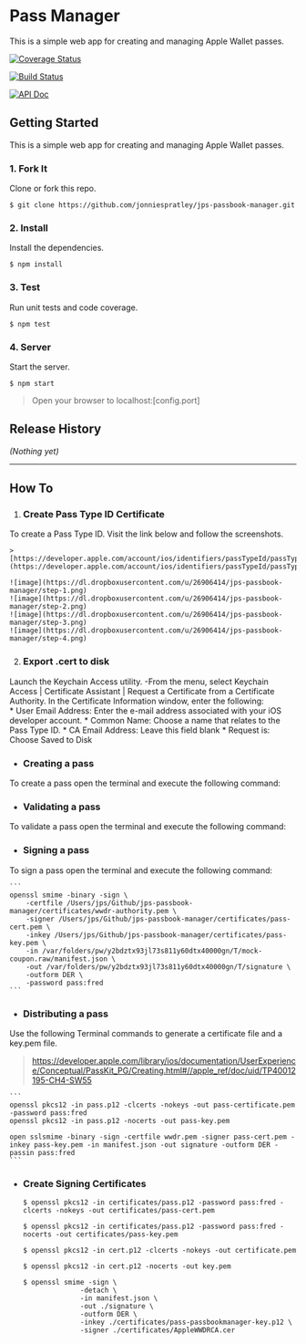 # Pass Manager
This is a simple web app for creating and managing Apple Wallet passes.

[![Coverage Status](https://coveralls.io/repos/jonniespratley/jps-passbook-manager/badge.svg?branch=develop&service=github)](https://coveralls.io/github/jonniespratley/jps-passbook-manager?branch=develop)

[![Build Status](https://travis-ci.org/jonniespratley/jps-passbook-manager.svg?branch=develop)](https://travis-ci.org/jonniespratley/jps-passbook-manager)

[![API Doc](https://doclets.io/jonniespratley/jps-passbook-manager/develop.svg)](https://doclets.io/jonniespratley/jps-passbook-manager/develop)

## Getting Started
This is a simple web app for creating and managing Apple Wallet passes.

### 1. Fork It
Clone or fork this repo.

```
$ git clone https://github.com/jonniespratley/jps-passbook-manager.git
```

### 2. Install
Install the dependencies.

```
$ npm install
```

### 3. Test
Run unit tests and code coverage.

```
$ npm test
```

### 4. Server
Start the server.

```
$ npm start
```

> Open your browser to localhost:[config.port]


## Release History
_(Nothing yet)_



























---

## How To

1. ### Create Pass Type ID Certificate
To create a Pass Type ID. Visit the link below and follow the screenshots.

    > [https://developer.apple.com/account/ios/identifiers/passTypeId/passTypeIdList.action](https://developer.apple.com/account/ios/identifiers/passTypeId/passTypeIdList.action)

    ![image](https://dl.dropboxusercontent.com/u/26906414/jps-passbook-manager/step-1.png)
    ![image](https://dl.dropboxusercontent.com/u/26906414/jps-passbook-manager/step-2.png)
    ![image](https://dl.dropboxusercontent.com/u/26906414/jps-passbook-manager/step-3.png)
    ![image](https://dl.dropboxusercontent.com/u/26906414/jps-passbook-manager/step-4.png)

2. ### Export .cert to disk
Launch the Keychain Access utility. -From the menu, select Keychain Access | Certificate Assistant | Request a Certificate from a Certificate Authority.
In the Certificate Information window, enter the following:    
    * User Email Address: Enter the e-mail address associated with your iOS developer account.
    * Common Name: Choose a name that relates to the Pass Type ID.
    * CA Email Address: Leave this field blank
    * Request is: Choose Saved to Disk

* ### Creating a pass
To create a pass open the terminal and execute the following command:

* ### Validating a pass
To validate a pass open the terminal and execute the following command:

* ### Signing a pass
To sign a pass open the terminal and execute the following command:

    ```
    openssl smime -binary -sign \
    	-certfile /Users/jps/Github/jps-passbook-manager/certificates/wwdr-authority.pem \
    	-signer /Users/jps/Github/jps-passbook-manager/certificates/pass-cert.pem \
    	-inkey /Users/jps/Github/jps-passbook-manager/certificates/pass-key.pem \
    	-in /var/folders/pw/y2bdztx93jl73s811y60dtx40000gn/T/mock-coupon.raw/manifest.json \
    	-out /var/folders/pw/y2bdztx93jl73s811y60dtx40000gn/T/signature \
    	-outform DER \
    	-password pass:fred
    ```

* ### Distributing a pass
Use the following Terminal commands to generate a certificate file and a key.pem file.

> https://developer.apple.com/library/ios/documentation/UserExperience/Conceptual/PassKit_PG/Creating.html#//apple_ref/doc/uid/TP40012195-CH4-SW55

    ```
    openssl pkcs12 -in pass.p12 -clcerts -nokeys -out pass-certificate.pem -password pass:fred
    openssl pkcs12 -in pass.p12 -nocerts -out pass-key.pem

    open sslsmime -binary -sign -certfile wwdr.pem -signer pass-cert.pem -inkey pass-key.pem -in manifest.json -out signature -outform DER -passin pass:fred
    ```

* ### Create Signing Certificates

    ```
    $ openssl pkcs12 -in certificates/pass.p12 -password pass:fred -clcerts -nokeys -out certificates/pass-cert.pem
    ```

    ```
    $ openssl pkcs12 -in certificates/pass.p12 -password pass:fred -nocerts -out certificates/pass-key.pem
    ```

    ```
    $ openssl pkcs12 -in cert.p12 -clcerts -nokeys -out certificate.pem

    $ openssl pkcs12 -in cert.p12 -nocerts -out key.pem

    $ openssl smime -sign \
                  -detach \
                  -in manifest.json \
                  -out ./signature \
                  -outform DER \
                  -inkey ./certificates/pass-passbookmanager-key.p12 \
                  -signer ./certificates/AppleWWDRCA.cer
    ```
